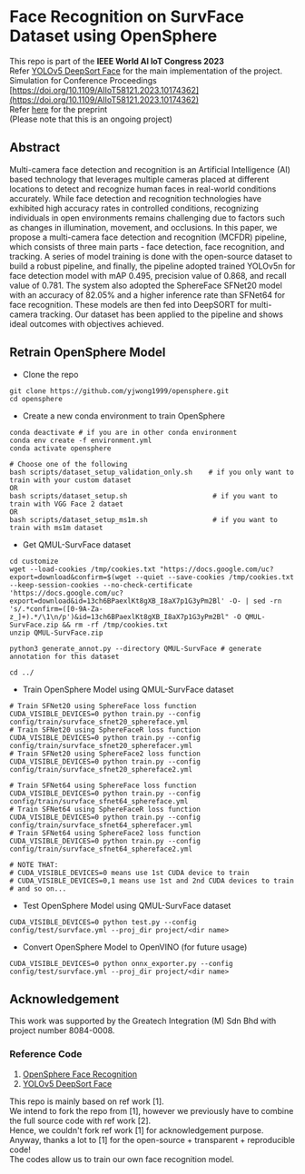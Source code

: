 # Face Recognition on SurvFace Dataset using OpenSphere

This repo is part of the **IEEE World AI IoT Congress 2023** </br>
Refer [YOLOv5 DeepSort Face](https://github.com/yjwong1999/Yolov5_DeepSort_Face) for the main implementation of the project. </br>
Simulation for Conference Proceedings [https://doi.org/10.1109/AIIoT58121.2023.10174362](https://doi.org/10.1109/AIIoT58121.2023.10174362) </br>
Refer [here](https://www.researchgate.net/publication/371315031_Multi-Camera_Face_Detection_and_Recognition_in_Unconstrained_Environment) for the preprint </br>
(Please note that this is an ongoing project)

## Abstract
Multi-camera face detection and recognition is an Artificial Intelligence (AI) based technology that leverages multiple cameras placed at different locations to detect and recognize human faces in real-world conditions accurately. While face detection and recognition technologies have exhibited high accuracy rates in controlled conditions, recognizing individuals in open environments remains challenging due to factors such as changes in illumination, movement, and occlusions. In this paper, we propose a multi-camera face detection and recognition (MCFDR) pipeline, which consists of three main parts - face detection, face recognition, and tracking. A series of model training is done with the open-source dataset to build a robust pipeline, and finally, the pipeline adopted trained YOLOv5n for face detection model with mAP 0.495, precision value of 0.868, and recall value of 0.781. The system also adopted the SphereFace SFNet20 model with an accuracy of 82.05% and a higher inference rate than SFNet64 for face recognition. These models are then fed into DeepSORT for multi-camera tracking. Our dataset has been applied to the pipeline and shows ideal outcomes with objectives achieved.

## Retrain OpenSphere Model

- Clone the repo
```
git clone https://github.com/yjwong1999/opensphere.git
cd opensphere
```

- Create a new conda environment to train OpenSphere
```
conda deactivate # if you are in other conda environment
conda env create -f environment.yml
conda activate opensphere

# Choose one of the following
bash scripts/dataset_setup_validation_only.sh    # if you only want to train with your custom dataset
OR
bash scripts/dataset_setup.sh                     # if you want to train with VGG Face 2 dataet
OR
bash scripts/dataset_setup_ms1m.sh                # if you want to train with ms1m dataset
```

- Get QMUL-SurvFace dataset
```
cd customize
wget --load-cookies /tmp/cookies.txt "https://docs.google.com/uc?export=download&confirm=$(wget --quiet --save-cookies /tmp/cookies.txt --keep-session-cookies --no-check-certificate 'https://docs.google.com/uc?export=download&id=13ch6BPaexlKt8gXB_I8aX7p1G3yPm2Bl' -O- | sed -rn 's/.*confirm=([0-9A-Za-z_]+).*/\1\n/p')&id=13ch6BPaexlKt8gXB_I8aX7p1G3yPm2Bl" -O QMUL-SurvFace.zip && rm -rf /tmp/cookies.txt
unzip QMUL-SurvFace.zip

python3 generate_annot.py --directory QMUL-SurvFace # generate annotation for this dataset

cd ../
```

- Train OpenSphere Model using QMUL-SurvFace dataset
```
# Train SFNet20 using SphereFace loss function
CUDA_VISIBLE_DEVICES=0 python train.py --config config/train/survface_sfnet20_sphereface.yml
# Train SFNet20 using SphereFaceR loss function
CUDA_VISIBLE_DEVICES=0 python train.py --config config/train/survface_sfnet20_spherefacer.yml
# Train SFNet20 using SphereFace2 loss function
CUDA_VISIBLE_DEVICES=0 python train.py --config config/train/survface_sfnet20_sphereface2.yml

# Train SFNet64 using SphereFace loss function
CUDA_VISIBLE_DEVICES=0 python train.py --config config/train/survface_sfnet64_sphereface.yml
# Train SFNet64 using SphereFaceR loss function
CUDA_VISIBLE_DEVICES=0 python train.py --config config/train/survface_sfnet64_spherefacer.yml
# Train SFNet64 using SphereFace2 loss function
CUDA_VISIBLE_DEVICES=0 python train.py --config config/train/survface_sfnet64_sphereface2.yml

# NOTE THAT:
# CUDA_VISIBLE_DEVICES=0 means use 1st CUDA device to train
# CUDA_VISIBLE_DEVICES=0,1 means use 1st and 2nd CUDA devices to train
# and so on...
```

- Test OpenSphere Model using QMUL-SurvFace dataset
```
CUDA_VISIBLE_DEVICES=0 python test.py --config config/test/survface.yml --proj_dir project/<dir name>
```

- Convert OpenSphere Model to OpenVINO (for future usage)
```
CUDA_VISIBLE_DEVICES=0 python onnx_exporter.py --config config/test/survface.yml --proj_dir project/<dir name>
```


## Acknowledgement
This work was supported by the Greatech Integration (M) Sdn Bhd with project number 8084-0008.

### Reference Code
1. [OpenSphere Face Recognition](https://github.com/ydwen/opensphere) </br>
2. [YOLOv5 DeepSort Face](https://github.com/yjwong1999/Yolov5_DeepSort_Face) </br>

This repo is mainly based on ref work [1]. </br>
We intend to fork the repo from [1], however we previously have to combine the full source code with ref work [2]. </br>
Hence, we couldn't fork ref work [1] for acknowledgement purpose. </br>
Anyway, thanks a lot to [1] for the open-source + transparent + reproducible code! </br>
The codes allow us to train our own face recognition model. </br>
